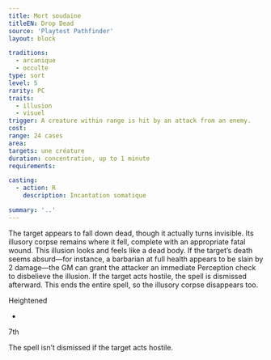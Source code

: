 ```yaml
---
title: Mort soudaine
titleEN: Drop Dead
source: 'Playtest Pathfinder'
layout: block

traditions:
  - arcanique
  - occulte
type: sort
level: 5
rarity: PC
traits:
  - illusion
  - visuel
trigger: A creature within range is hit by an attack from an enemy.
cost: 
range: 24 cases
area: 
targets: une créature
duration: concentration, up to 1 minute
requirements: 

casting:
  - action: R
    description: Incantation somatique

summary: '..'
---
```

The target appears to fall down dead, though it actually turns invisible. Its illusory corpse remains where it fell, complete with an appropriate fatal wound. This illusion looks and feels like a dead body. If the target’s death seems absurd—for instance, a barbarian at full health appears to be slain by 2 damage—the GM can grant the attacker an immediate Perception check to disbelieve the illusion. If the target acts hostile, the spell is dismissed afterward. This ends the entire spell, so the illusory corpse disappears too.

Heightened

-

7th

The spell isn’t dismissed if the target acts hostile.